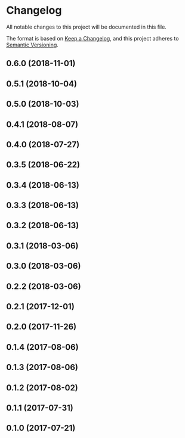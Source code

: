 # Changelog

All notable changes to this project will be documented in this file.

The format is based on [Keep a Changelog](https://keepachangelog.com/en/1.0.0/),
and this project adheres to [Semantic Versioning](https://semver.org/spec/v2.0.0.html).

## 0.6.0 (2018-11-01)

## 0.5.1 (2018-10-04)

## 0.5.0 (2018-10-03)

## 0.4.1 (2018-08-07)

## 0.4.0 (2018-07-27)

## 0.3.5 (2018-06-22)

## 0.3.4 (2018-06-13)

## 0.3.3 (2018-06-13)

## 0.3.2 (2018-06-13)

## 0.3.1 (2018-03-06)

## 0.3.0 (2018-03-06)

## 0.2.2 (2018-03-06)

## 0.2.1 (2017-12-01)

## 0.2.0 (2017-11-26)

## 0.1.4 (2017-08-06)

## 0.1.3 (2017-08-06)

## 0.1.2 (2017-08-02)

## 0.1.1 (2017-07-31)

## 0.1.0 (2017-07-21)
